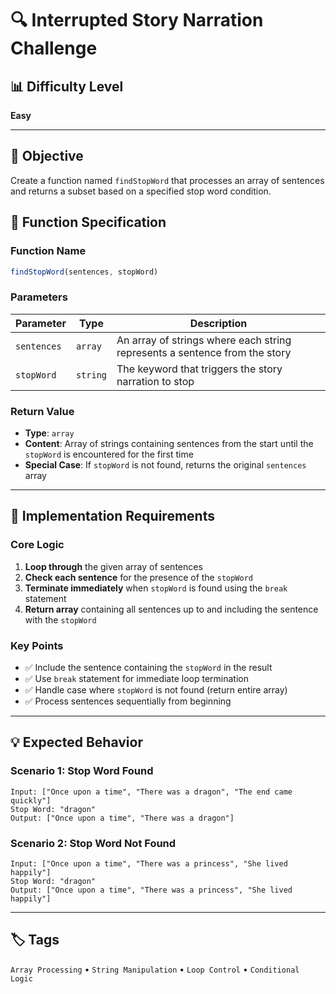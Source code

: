 # 🔍 Interrupted Story Narration Challenge

## 📊 Difficulty Level
**Easy**

---

## 🎯 Objective

Create a function named `findStopWord` that processes an array of sentences and returns a subset based on a specified stop word condition.

## 📝 Function Specification

### Function Name
```javascript
findStopWord(sentences, stopWord)
```

### Parameters

| Parameter | Type | Description |
|-----------|------|-------------|
| `sentences` | `array` | An array of strings where each string represents a sentence from the story |
| `stopWord` | `string` | The keyword that triggers the story narration to stop |

### Return Value
- **Type**: `array`
- **Content**: Array of strings containing sentences from the start until the `stopWord` is encountered for the first time
- **Special Case**: If `stopWord` is not found, returns the original `sentences` array

---

## 🔧 Implementation Requirements

### Core Logic
1. **Loop through** the given array of sentences
2. **Check each sentence** for the presence of the `stopWord`
3. **Terminate immediately** when `stopWord` is found using the `break` statement
4. **Return array** containing all sentences up to and including the sentence with the `stopWord`

### Key Points
- ✅ Include the sentence containing the `stopWord` in the result
- ✅ Use `break` statement for immediate loop termination
- ✅ Handle case where `stopWord` is not found (return entire array)
- ✅ Process sentences sequentially from beginning

---

## 💡 Expected Behavior

### Scenario 1: Stop Word Found
```
Input: ["Once upon a time", "There was a dragon", "The end came quickly"]
Stop Word: "dragon"
Output: ["Once upon a time", "There was a dragon"]
```

### Scenario 2: Stop Word Not Found
```
Input: ["Once upon a time", "There was a princess", "She lived happily"]
Stop Word: "dragon"
Output: ["Once upon a time", "There was a princess", "She lived happily"]
```

---

## 🏷️ Tags
`Array Processing` • `String Manipulation` • `Loop Control` • `Conditional Logic`
